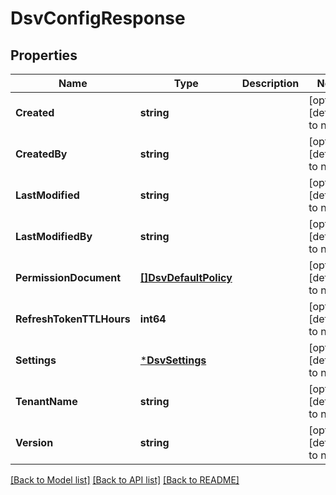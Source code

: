 # DsvConfigResponse

## Properties
Name | Type | Description | Notes
------------ | ------------- | ------------- | -------------
**Created** | **string** |  | [optional] [default to null]
**CreatedBy** | **string** |  | [optional] [default to null]
**LastModified** | **string** |  | [optional] [default to null]
**LastModifiedBy** | **string** |  | [optional] [default to null]
**PermissionDocument** | [**[]DsvDefaultPolicy**](DefaultPolicy.md) |  | [optional] [default to null]
**RefreshTokenTTLHours** | **int64** |  | [optional] [default to null]
**Settings** | [***DsvSettings**](Settings.md) |  | [optional] [default to null]
**TenantName** | **string** |  | [optional] [default to null]
**Version** | **string** |  | [optional] [default to null]

[[Back to Model list]](../README.md#documentation-for-models) [[Back to API list]](../README.md#documentation-for-api-endpoints) [[Back to README]](../README.md)


